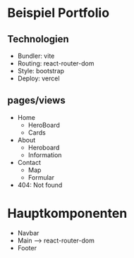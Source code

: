 # Beispiel Portfolio

## Technologien
 - Bundler: vite
 - Routing: react-router-dom
 - Style: bootstrap
 - Deploy: vercel

## pages/views
 - Home
    - HeroBoard
    - Cards
 - About
    - Heroboard
    - Information
 - Contact
    - Map
    - Formular
 - 404: Not found

# Hauptkomponenten
 - Navbar
 - Main --> react-router-dom
 - Footer
